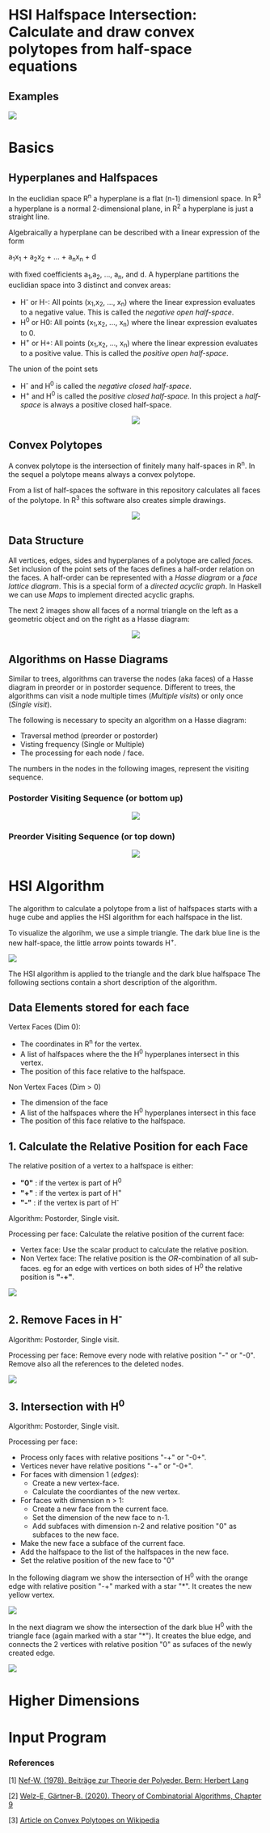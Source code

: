 # HSI Halfspace Intersection: Calculate and draw convex polytopes from half-space equations

## Examples

<img src="./images/hsiexamples.svg"/>

# Basics

## Hyperplanes and Halfspaces

In the euclidian space R<sup>n</sup> a hyperplane is a flat (n-1) dimensionl space.
In R<sup>3</sup> a hyperplane is a normal 2-dimensional plane, in R<sup>2</sup> a hyperplane is
just a straight line.

Algebraically a hyperplane can be described with a linear expression of the form

a<sub>1</sub>x<sub>1</sub> + a<sub>2</sub>x<sub>2</sub> + ... + a<sub>n</sub>x<sub>n</sub> + d

with fixed coefficients a<sub>1</sub>,a<sub>2</sub>, ..., a<sub>n</sub>, and d.  A hyperplane
partitions the euclidian space into 3 distinct and convex areas:

* H<sup>-</sup> or H-: All points (x<sub>1</sub>,x<sub>2</sub>, ..., x<sub>n</sub>) where the linear expression evaluates to a negative value. This is called the *negative open half-space*.
* H<sup>0</sup> or H0: All points (x<sub>1</sub>,x<sub>2</sub>, ..., x<sub>n</sub>) where the linear expression evaluates to 0.
* H<sup>+</sup> or H+: All points (x<sub>1</sub>,x<sub>2</sub>, ..., x<sub>n</sub>) where the linear expression evaluates to a positive value. This is called the *positive open half-space*.

The union of the point sets

* H<sup>-</sup> and H<sup>0</sup> is called the *negative closed half-space*.
* H<sup>+</sup> and H<sup>0</sup> is called the *positive closed half-space*. In this project
a *half-space* is always a positive closed half-space.

<center><img src="./images/Halfspace.svg"/></center>

## Convex Polytopes

A convex polytope is the intersection of finitely many half-spaces in R<sup>n</sup>.
In the sequel a polytope means always a convex polytope.

From a list of half-spaces the software in this repository calculates all faces of the polytope.
In R<sup>3</sup> this software also creates simple drawings.

<center><img src="./images/Intersect.svg"/></center>

## Data Structure

All vertices, edges, sides and  hyperplanes of a polytope are called *face*s. Set inclusion of the point sets of the faces defines a
half-order relation on the faces. A half-order can be represented with a *Hasse diagram* or a *face lattice diagram*. This is
a special form of a *directed acyclic graph*. In Haskell we can use *Map*s to implement directed acyclic graphs.

The next 2 images show all faces of a normal triangle on the left as a geometric object and on the right as a
Hasse diagram:

<center><img src="./images/Hasse.svg"/></center>

## Algorithms on Hasse Diagrams

Similar to trees, algorithms can traverse the nodes (aka faces) of a Hasse diagram in preorder or
in postorder sequence. Different to trees, the algorithms can visit a node multiple times (*Multiple visits*) or only once (*Single visit*).

The following is necessary to specity an algorithm on a Hasse diagram:

* Traversal method (preorder or postorder)
* Visting frequency (Single or Multiple)
* The processing for each node / face.

The numbers in the nodes in the following images, represent the visiting sequence.

### Postorder Visiting Sequence (or bottom up)

<center><img src="./images/Postorder.svg"/></center>

### Preorder Visiting Sequence (or top down)

<center><img src="./images/Preorder.svg"/></center>

# HSI Algorithm

The algorithm to calculate a polytope from a list of halfspaces starts with a
huge cube and applies the HSI algorithm for each halfspace in the list.

To visualize the algorihm, we use a simple triangle. The dark blue line is the new half-space, the little
arrow points towards H<sup>+</sup>.

<img src="./images/Algo01.svg"/>

The HSI algorithm is applied to the triangle and the dark blue halfspace
The following sections contain a short description of the algorithm.

## Data Elements stored for each face

Vertex Faces (Dim 0):

* The coordinates in R<sup>n</sup> for the vertex.
* A list of halfspaces where the the H<sup>0</sup> hyperplanes intersect in this vertex.
* The position of this face relative to the halfspace.

Non Vertex Faces (Dim > 0)

* The dimension of the face
* A list of the halfspaces where the H<sup>0</sup> hyperplanes intersect in this face
* The position of this face relative to the halfspace.

## 1. Calculate the Relative Position for each Face

The relative position of a vertex to a halfspace is either:

* **"0"** : if the vertex is part of H<sup>0</sup>
* **"+"** : if the vertex is part of H<sup>+</sup>
* **"-"** : if the vertex is part of H<sup>-</sup>

Algorithm: Postorder, Single visit.

Processing per face: Calculate the relative position of the current face:

* Vertex face: Use the scalar product to calculate the relative position.
* Non Vertex face: The relative position is the *OR*-combination of all sub-faces. eg for an edge with vertices on both sides of H<sup>0</sup> the relative position is **"-+"**.

<img src="./images/Algo02.svg"/>

## 2. Remove Faces in H<sup>-</sup>

Algorithm: Postorder, Single visit.

Processing per face: Remove every node with relative position "-" or "-0".
Remove also all the references to the deleted nodes.

<img src="./images/Algo03.svg"/>

## 3. Intersection with H<sup>0</sup>

Algorithm: Postorder, Single visit.

Processing per face:

* Process only faces with relative positions "-+" or "-0+".
* Vertices never have relative positions "-+" or "-0+".
* For faces with dimension 1 (*edges*):
    * Create a new vertex-face.
    * Calculate the coordiantes of the new vertex.
* For faces with dimension n > 1:
    * Create a new face from the current face.
    * Set the dimension of the new face to n-1.
    * Add subfaces with dimension n-2 and relative position "0" as subfaces to the new face.
* Make the new face a subface of the current face.
* Add the halfspace to the list of the halfspaces in the new face.
* Set the relative position of the new face to "0"

In the following diagram we show the intersection of H<sup>0</sup> with the orange edge with
relative position "-+" marked with a star "*". It creates the new yellow vertex.

<img src="./images/Algo04.svg"/>

In the next diagram we show the intersection of the dark blue H<sup>0</sup> with the triangle face (again marked with a star "*").
It creates the blue edge, and connects the 2 vertices with relative position "0" as sufaces of the newly created  edge.

<img src="./images/Algo05.svg"/>

# Higher Dimensions

# Input Program


### References

[1] [Nef-W. (1978). Beiträge zur Theorie der Polyeder. Bern: Herbert Lang](https://books.google.ch/books/about/Beitr%C3%A4ge_zur_Theorie_der_Polyeder.html?id=3Lm0AAAAIAAJ&redir_esc=y)

[2] [Welz-E, Gärtner-B. (2020). Theory of Combinatorial Algorithms, Chapter 9 ](https://ti.inf.ethz.ch/ew/courses/Geo20/lecture/gca20-9.pdf)

[3] [Article on Convex Polytopes on Wikipedia](https://en.wikipedia.org/wiki/Convex_polytope)